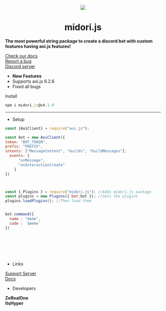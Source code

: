 <p align="center">
  <img src="https://media.discordapp.net/attachments/1033604720570404874/1040123011187081226/500px-493Arceus.png" />
</p>
<h1 align="center">midori.js</h1>


**The most powerful string package to create a discord bot with custom features having aoi.js features!**




[Check our docs](https://docs.midorijs.tk)
<br>
[Report a bug](https://discord.gg/xPURT2B3sA)
<br>
[Discord server](https://discord.gg/xPURT2B3sA)


* <strong>New Features</strong>
* Supports aoi.js 6.2.6
* Fixed all bugs



Install


```js
npm i midori.js@v4.1.9
```

---
* Setup

```js
const {AoiClient} = require("aoi.js");

const bot = new AoiClient({
token: "BOT_TOKEN",
prefix: "PREFIX",
intents: ["MessageContent", "Guilds", "GuildMessages"],
  events: [
      "onMessage",
      "onInteractionCreate"
    ]
})



const { Plugins } = require("midori.js"); //Adds midori.js package
const plugins = new Plugins({ bot:bot }); //Sets the plugins
plugins.loadPlugins(); //Then load them


bot.command({
  name : "meme",
  code : `$meme`
})





  


```

* Links

[Support Server](https://discord.gg/KTFnKuPSqW)
<br>
[Docs](https://team-hype.gitbook.io/midori.js/starting/setup)
<br>

* Developers

<strong>ZeRealOne</strong>
<br>
<strong>ItsHyper</strong>






